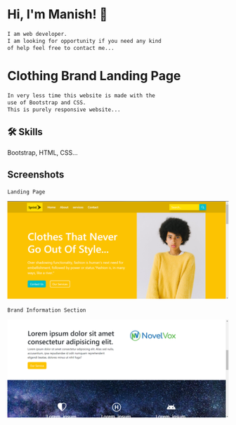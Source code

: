 
# Hi, I'm Manish! 👋
    I am web developer.
    I am looking for opportunity if you need any kind
    of help feel free to contact me...
# Clothing Brand Landing Page
    In very less time this website is made with the
    use of Bootstrap and CSS.
    This is purely responsive website...

## 🛠 Skills
Bootstrap, HTML, CSS...


## Screenshots
    Landing Page
![App Screenshot](https://github.com/Decodeme007/ClothingBrandLandingPage.github.io/blob/main/images/ss1.png)

    Brand Information Section
![App Screenshot](https://github.com/Decodeme007/ClothingBrandLandingPage.github.io/blob/main/images/ss2.png)


